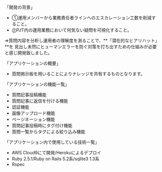 「開発の背景」
- ➀運用メンバーから業務責任者ラインへのエスカレーション工数を削減すること。
- ⓶PJT内の運用業務において何気ない疑問を可視化すること。

⇒質問内容を分析し運用者の理解度を測ることで、**「潜在的なヒアリハット」**を  見出し未然にヒューマンエラーを防ぐ対策を打ち出すための仕組みが必要と感じ開発致しました。

「アプリケーションの概要」
- 質問掲示板を用いることによりナレッジを共有するものとなります。

「アプリケーションの機能一覧」
- 質問記事投稿機能
- 質問記事に返信を付ける機能
- 認証機能
- 画像アップロード機能
- ページネーション機能
- 質問記事投稿時にタグ付け機能
- 質問一覧からタグによる絞り込み機能

「アプリケーション内で使用している技術一覧」
- AWS Cloud9にて開発/Herokuによるデプロイ
- Ruby 2.5.1/Ruby on Rails 5.2系/sqlite3 1.3系
- Rspec
